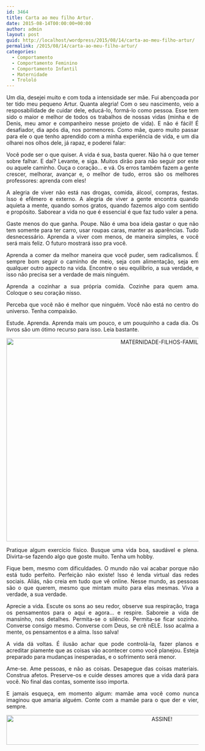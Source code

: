 ```yaml
---
id: 3464
title: Carta ao meu filho Artur.
date: 2015-08-14T00:00:00+00:00
author: admin
layout: post
guid: http://localhost/wordpress/2015/08/14/carta-ao-meu-filho-artur/
permalink: /2015/08/14/carta-ao-meu-filho-artur/
categories:
  - Comportamento
  - Comportamento Feminino
  - Comportamento Infantil
  - Maternidade
  - Trololó
---
```

<p align="justify">
  Um dia, desejei muito e com toda a intensidade ser mãe. Fui abençoada por ter tido meu pequeno Artur. Quanta alegria! Com o seu nascimento, veio a resposabilidade de cuidar dele, educá-lo, formá-lo como pessoa. Esse tem sido o maior e melhor de todos os trabalhos de nossas vidas (minha e de Denis, meu amor e companheiro nesse projeto de vida). E não é fácil! É desafiador, dia após dia, nos pormenores. Como mãe, quero muito passar para ele o que tenho aprendido com a minha experiência de vida, e um dia olharei nos olhos dele, já rapaz, e poderei falar:
</p>

<p align="justify">
  Você pode ser o que quiser. A vida é sua, basta querer. Não há o que temer sobre falhar. E daí? Levante, e siga. Muitos dirão para não seguir por este ou aquele caminho. Ouça o coração… e vá. Os erros também fazem a gente crescer, melhorar, avançar e, o melhor de tudo, erros são os melhores professores: aprenda com eles!
</p>

<p align="justify">
  A alegria de viver não está nas drogas, comida, álcool, compras, festas. Isso é efêmero e externo. A alegria de viver a gente encontra quando aquieta a mente, quando somos gratos, quando fazemos algo com sentido e propósito. Saborear a vida no que é essencial é que faz tudo valer a pena.
</p>

<p align="justify">
  Gaste menos do que ganha. Poupe. Não é uma boa ideia gastar o que não tem somente para ter carro, usar roupas caras, manter as aparências. Tudo desnecessário. Aprenda a viver com menos, de maneira simples, e você será mais feliz. O futuro mostrará isso pra você.
</p>

<p align="justify">
  Aprenda a comer da melhor maneira que você puder, sem radicalismos. É sempre bom seguir o caminho de meio, seja com alimentação, seja em qualquer outro aspecto na vida. Encontre o seu equilíbrio, a sua verdade, e isso não precisa ser a verdade de mais ninguém.
</p>

<p align="justify">
  Aprenda a cozinhar a sua própria comida. Cozinhe para quem ama. Coloque o seu coração nisso.
</p>

<p align="justify">
  Perceba que você não é melhor que ninguém. Você não está no centro do universo. Tenha compaixão.
</p>

<p align="justify">
  Estude. Aprenda. Aprenda mais um pouco, e um pouquinho a cada dia. Os livros são um ótimo recurso para isso. Leia bastante.
</p>

<p align="center">
  <a href="http://www.trololodemulher.com.br/blog/wp-content/uploads/2015/08/MATERNIDADE-FILHOS-FAMILIA.jpg"><img class="alignnone size-full wp-image-11293" src="http://www.trololodemulher.com.br/blog/wp-content/uploads/2015/08/MATERNIDADE-FILHOS-FAMILIA.jpg" alt="MATERNIDADE-FILHOS-FAMILIA" width="800" height="533" /></a>
</p>

<p align="justify">
  Pratique algum exercício físico. Busque uma vida boa, saudável e plena. Divirta-se fazendo algo que goste muito. Tenha um hobby.
</p>

<p align="justify">
  Fique bem, mesmo com dificuldades. O mundo não vai acabar porque não está tudo perfeito. Perfeição não existe! Isso é lenda virtual das redes sociais. Aliás, não creia em tudo que vê online. Nesse mundo, as pessoas são o que querem, mesmo que mintam muito para elas mesmas. Viva a verdade, a sua verdade.
</p>

<p align="justify">
  Aprecie a vida. Escute os sons ao seu redor, observe sua respiração, traga os pensamentos para o aqui e agora… e respire. Saboreie a vida de mansinho, nos detalhes. Permita-se o silêncio. Permita-se ficar sozinho. Converse consigo mesmo. Converse com Deus, se crê nELE. Isso acalma a mente, os pensamentos e a alma. Isso salva!
</p>

<p align="justify">
  A vida dá voltas. É ilusão achar que pode controlá-la, fazer planos e acreditar piamente que as coisas vão acontecer como você planejou. Esteja preparado para mudanças inesperadas, e o sofrimento será menor.
</p>

<p align="justify">
  Ame-se. Ame pessoas, e não as coisas. Desapegue das coisas materiais. Construa afetos. Preserve-os e cuide desses amores que a vida dará para você. No final das contas, somente isso importa.
</p>

<p align="justify">
  E jamais esqueça, em momento algum: mamãe ama você como nunca imaginou que amaria alguém. Conte com a mamãe para o que der e vier, sempre.
</p>

<p align="center">
  <a href="http://feedburner.google.com/fb/a/mailverify?uri=blogBichaFemea&loc=en_US" target="_blank"><img class="alignnone size-full wp-image-10439" src="http://www.trololodemulher.com.br/blog/wp-content/uploads/2014/09/ASSINE.png" alt="ASSINE!" width="800" height="78" /></a>
</p>

<p align="justify">